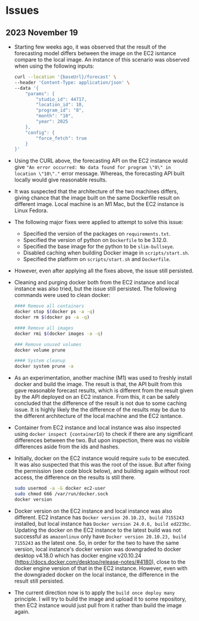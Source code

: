 # Issues

## 2023 November 19

- Starting few weeks ago, it was observed that the result of the forecasting model differs between the image on the EC2 isntance compare to the local image. An instance of this scenario was observed when using the following inputs:

  ```bash
  curl --location '{baseUrl}/forecast' \
  --header 'Content-Type: application/json' \
  --data '{
      "params": {
          "studio_id": 44717,
          "location_id": 10,
          "program_id": "8",
          "month": "10",
          "year": 2025
      },
      "config": {
          "force_fetch": true
      }
  }'
  ```

- Using the CURL above, the forecasting API on the EC2 instance would give `"An error occurred: No data found for program \"8\" in location \"10\"."` error message. Whereas, the forecasting API built locally would give reasonable results.

- It was suspected that the architecture of the two machines differs, giving chance that the image built on the same Dockerfile result on different image. Local machine is an M1 Mac, but the EC2 instance is Linux Fedora.

- The following major fixes were applied to attempt to solve this issue:

  - Specified the version of the packages on `requirements.txt`.
  - Specified the version of python on `Dockerfile` to be 3.12.0.
  - Specified the base image for the python to be `slim-bullseye`.
  - Disabled caching when building Docker image in `scripts/start.sh`.
  - Specified the platform on `scripts/start.sh` and `Dockerfile`.

- However, even after applying all the fixes above, the issue still persisted.

- Cleaning and purging docker both from the EC2 instance and local instance was also tried, but the issue still persisted. The following commands were used to clean docker:

  ```bash
  #### Remove all containers
  docker stop $(docker ps -a -q)
  docker rm $(docker ps -a -q)

  #### Remove all images
  docker rmi $(docker images -a -q)

  ### Remove unused volumes
  docker volume prune

  #### System cleanup
  docker system prune -a
  ```

- As an experimentation, another machine (M1) was used to freshly install docker and build the image. The result is that, the API built from this gave reasonable forecast results, which is different from the result given by the API deployed on an EC2 instance. From this, it can be safely concluded that the difference of the result is not due to some caching issue. It is highly likely the the difference of the results may be due to the different architecture of the local machine and the EC2 isntance.

- Container from EC2 instance and local instance was also inspected using `docker inspect {containerId}` to check if there are any significant differences between the two. But upon inspection, there was no visible differences aside from the ids and hashes.

- Initially, docker on the EC2 instance would require `sudo` to be executed. It was also suspected that this was the root of the issue. But after fixing the permission (see code block below), and building again without root access, the difference on the results is still there.

  ```bash
  sudo usermod -a -G docker ec2-user
  sudo chmod 666 /var/run/docker.sock
  docker version
  ```

- Docker version on the EC2 instance and local instance was also different. EC2 instance has `Docker version 20.10.23, build 7155243` installed, but local instance has `Docker version 24.0.6, build ed223bc`. Updating the docker on the EC2 instance to the latest build was not successful as `amazonlinux` only have `Docker version 20.10.23, build 7155243` as the latest one. So, in order for the two to have the same version, local instance's docker version was downgraded to docker desktop v4.18.0 which has docker engine v20.10.24 (https://docs.docker.com/desktop/release-notes/#4180), close to the docker engine version of that in the EC2 instance. However, even with the downgraded docker on the local instance, the difference in the result still persisted.

- The current direction now is to apply the `build once deploy many` principle. I will try to build the image and upload it to some repository, then EC2 instance would just pull from it rather than build the image again.
